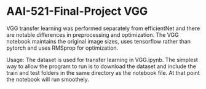 # AAI-521-Final-Project VGG
VGG transfer learning was performed separately from efficientNet and there are notable differences in preprocessing and optimization. 
The VGG notebook maintains the original image sizes, uses tensorflow rather than pytorch and uses RMSprop for optimization.

Usage:
The dataset is used for transfer learning in VGG.ipynb. The simplest way to allow the program to run is to download the dataset and 
include the train and test folders in the same directory as the notebook file. At that point the notebook will run smoothely. 
